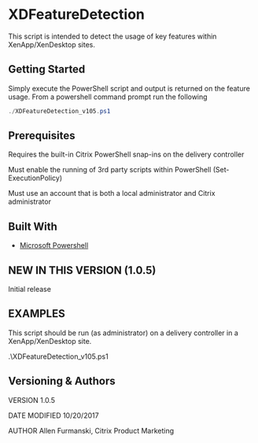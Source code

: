# XDFeatureDetection

This script is intended to detect the usage of key features within XenApp/XenDesktop sites.

## Getting Started

Simply execute the PowerShell script and output is returned on the feature usage.
From a powershell command prompt run the following

```powershell
./XDFeatureDetection_v105.ps1
```

## Prerequisites

Requires the built-in Citrix PowerShell snap-ins on the delivery controller

Must enable the running of 3rd party scripts within PowerShell (Set-ExecutionPolicy)

Must use an account that is both a local administrator and Citrix administrator

## Built With

* [Microsoft Powershell](https://msdn.microsoft.com/powershell)

## NEW IN THIS VERSION (1.0.5)

Initial release

## EXAMPLES

This script should be run (as administrator) on a delivery controller in a XenApp/XenDesktop site.

.\XDFeatureDetection_v105.ps1

## Versioning & Authors

VERSION
1.0.5

DATE MODIFIED
10/20/2017

AUTHOR
Allen Furmanski, Citrix Product Marketing
